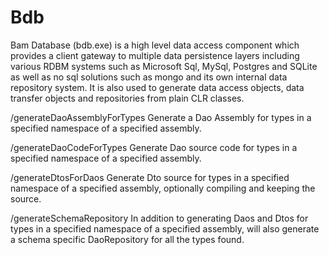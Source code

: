 ﻿# Bdb

Bam Database (bdb.exe) is a high level data access component which provides a client gateway to multiple data persistence layers including various RDBM systems such as Microsoft Sql, MySql, Postgres and SQLite as well as no sql solutions such as mongo and its own internal data repository system.  It is also used to generate data access objects, data transfer objects and repositories from plain CLR classes.

/generateDaoAssemblyForTypes
Generate a Dao Assembly for types in a specified namespace of a specified assembly.

/generateDaoCodeForTypes
Generate Dao source code for types in a specified namespace of a specified assembly.

/generateDtosForDaos
Generate Dto source for types in a specified namespace of a specified assembly, optionally compiling and keeping the source.

/generateSchemaRepository
In addition to generating Daos and Dtos for types in a specified namespace of a specified assembly, will 
also generate a schema specific DaoRepository for all the types found.

